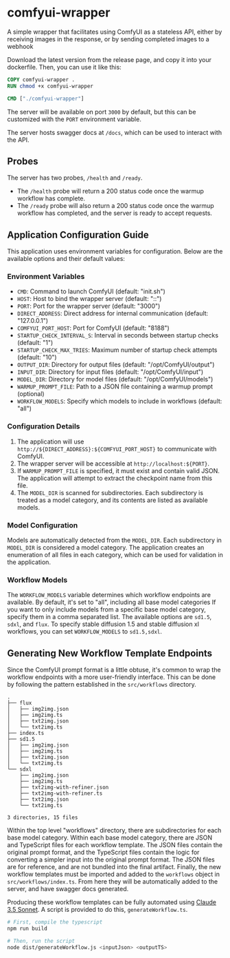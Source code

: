 # comfyui-wrapper
A simple wrapper that facilitates using ComfyUI as a stateless API, either by receiving images in the response, or by sending completed images to a webhook

Download the latest version from the release page, and copy it into your dockerfile. Then, you can use it like this:

```dockerfile
COPY comfyui-wrapper .
RUN chmod +x comfyui-wrapper

CMD ["./comfyui-wrapper"]
```

The server will be available on port `3000` by default, but this can be customized with the `PORT` environment variable.

The server hosts swagger docs at `/docs`, which can be used to interact with the API.

## Probes

The server has two probes, `/health` and `/ready`. 
- The `/health` probe will return a 200 status code once the warmup workflow has complete.
- The `/ready` probe will also return a 200 status code once the warmup workflow has completed, and the server is ready to accept requests.

## Application Configuration Guide

This application uses environment variables for configuration. Below are the available options and their default values:

### Environment Variables

- `CMD`: Command to launch ComfyUI (default: "init.sh")
- `HOST`: Host to bind the wrapper server (default: "::")
- `PORT`: Port for the wrapper server (default: "3000")
- `DIRECT_ADDRESS`: Direct address for internal communication (default: "127.0.0.1")
- `COMFYUI_PORT_HOST`: Port for ComfyUI (default: "8188")
- `STARTUP_CHECK_INTERVAL_S`: Interval in seconds between startup checks (default: "1")
- `STARTUP_CHECK_MAX_TRIES`: Maximum number of startup check attempts (default: "10")
- `OUTPUT_DIR`: Directory for output files (default: "/opt/ComfyUI/output")
- `INPUT_DIR`: Directory for input files (default: "/opt/ComfyUI/input")
- `MODEL_DIR`: Directory for model files (default: "/opt/ComfyUI/models")
- `WARMUP_PROMPT_FILE`: Path to a JSON file containing a warmup prompt (optional)
- `WORKFLOW_MODELS`: Specify which models to include in workflows (default: "all")

### Configuration Details

1. The application will use `http://${DIRECT_ADDRESS}:${COMFYUI_PORT_HOST}` to communicate with ComfyUI.
2. The wrapper server will be accessible at `http://localhost:${PORT}`.
3. If `WARMUP_PROMPT_FILE` is specified, it must exist and contain valid JSON. The application will attempt to extract the checkpoint name from this file.
4. The `MODEL_DIR` is scanned for subdirectories. Each subdirectory is treated as a model category, and its contents are listed as available models.

### Model Configuration

Models are automatically detected from the `MODEL_DIR`. Each subdirectory in `MODEL_DIR` is considered a model category. The application creates an enumeration of all files in each category, which can be used for validation in the application.

### Workflow Models

The `WORKFLOW_MODELS` variable determines which workflow endpoints are available.
By default, it's set to "all", including all base model categories
If you want to only include models from a specific base model category, specify them in a comma separated list.
The available options are `sd1.5`, `sdxl`, and `flux`.
To specify stable diffusion 1.5 and stable diffusion xl workflows, you can set `WORKFLOW_MODELS` to `sd1.5,sdxl`.

## Generating New Workflow Template Endpoints

Since the ComfyUI prompt format is a little obtuse, it's common to wrap the workflow endpoints with a more user-friendly interface.
This can be done by following the pattern established in the `src/workflows` directory.

```
.
├── flux
│   ├── img2img.json
│   ├── img2img.ts
│   ├── txt2img.json
│   └── txt2img.ts
├── index.ts
├── sd1.5
│   ├── img2img.json
│   ├── img2img.ts
│   ├── txt2img.json
│   └── txt2img.ts
└── sdxl
    ├── img2img.json
    ├── img2img.ts
    ├── txt2img-with-refiner.json
    ├── txt2img-with-refiner.ts
    ├── txt2img.json
    └── txt2img.ts

3 directories, 15 files
```

Within the top level "workflows" directory, there are subdirectories for each base model category.
Within each base model category, there are JSON and TypeScript files for each workflow template.
The JSON files contain the original prompt format, and the TypeScript files contain the logic for converting a simpler input into the original prompt format.
The JSON files are for reference, and are not bundled into the final artifact.
Finally, the new workflow templates must be imported and added to the `workflows` object in `src/workflows/index.ts`.
From here they will be automatically added to the server, and have swagger docs generated.

Producing these workflow templates can be fully automated using [Claude 3.5 Sonnet](https://www.anthropic.com/).
A script is provided to do this, `generateWorkflow.ts`.

```bash
# First, compile the typescript
npm run build

# Then, run the script
node dist/generateWorkflow.js <inputJson> <outputTS>
```